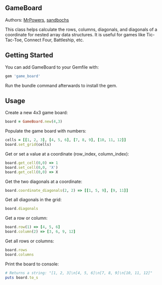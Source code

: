 ## GameBoard

Authors: [MrPowers](https://github.com/MrPowers), [sandbochs](https://github.com/sandbochs)

This class helps calculate the rows, columns, diagonals, and diagonals of a coordinate for nested array data structures.  It is useful for games like Tic-Tac-Toe, Connect Four, Battleship, etc.

## Getting Started

You can add GameBoard to your Gemfile with:

```ruby
gem 'game_board'
```
  
Run the bundle command afterwards to install the gem.

## Usage

Create a new 4x3 game board:

```ruby
board = GameBoard.new(4,3)
```

Populate the game board with numbers:

```ruby
cells = [[1, 2, 3], [4, 5, 6], [7, 8, 9], [10, 11, 12]]
board.set_grid(cells)
```

Get or set a value at a coordinate (row_index, column_index):

```ruby
board.get_cell(0,0) => 1
board.set_cell(0,0, 'X')
board.get_cell(0,0) => X 
```

Get the two diagonals at a coordinate:

```ruby
board.coordinate_diagonals(2, 2) => [[1, 5, 9], [9, 11]]
```

Get all diagonals in the grid:

```ruby
board.diagonals
```

Get a row or column:

```ruby
board.row(1) => [4, 5, 6]
board.column(2) => [3, 6, 9, 12]
```

Get all rows or columns:

```ruby
board.rows
board.columns
```

Print the board to console:

```ruby
# Returns a string: "[1, 2, 3]\n[4, 5, 6]\n[7, 8, 9]\n[10, 11, 12]"
puts board.to_s
```